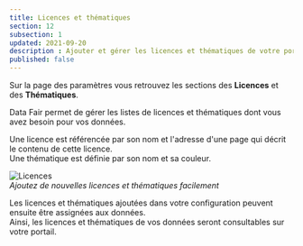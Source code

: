 ```yaml
---
title: Licences et thématiques
section: 12
subsection: 1
updated: 2021-09-20
description : Ajouter et gérer les licences et thématiques de votre portail
published: false
---
```

Sur la page des paramètres vous retrouvez les sections des **Licences** et des **Thématiques**.  

Data Fair permet de gérer les listes de licences et thématiques dont vous avez besoin pour vos données.

Une licence est référencée par son nom et l'adresse d'une page qui décrit le contenu de cette licence.  
Une thématique est définie par son nom et sa couleur.

![Licences](./images/user-guide/licence-thematics.jpg)  
*Ajoutez de nouvelles licences et thématiques facilement*

Les licences et thématiques ajoutées dans votre configuration peuvent ensuite être assignées aux données.  
Ainsi, les licences et thématiques de vos données seront consultables sur votre portail.
